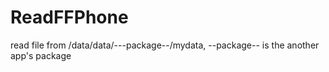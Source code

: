 # ReadFFPhone
read file from /data/data/---package--/mydata, --package-- is the another app's package
